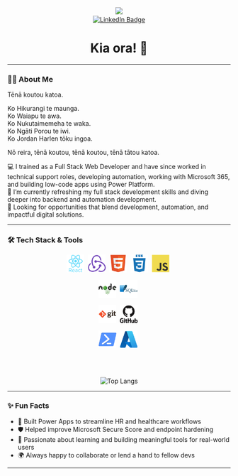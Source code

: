 <div id="header" align="center">
  <img src="https://media.giphy.com/media/M9gbBd9nbDrOTu1Mqx/giphy.gif" width="100"/>
</div>

<div id="badges" align="center">
  <a href="https://www.linkedin.com/in/jordan-harlen/" target="_blank">
    <img src="https://img.shields.io/badge/LinkedIn-blue?style=for-the-badge&logo=linkedin&logoColor=white" alt="LinkedIn Badge"/>
  </a>
</div>

<div align="center">
  <h1>Kia ora! 👋</h1>
</div>

---

### 🧑‍💻 About Me

Tēnā koutou katoa.

Ko Hikurangi te maunga.  
Ko Waiapu te awa.  
Ko Nukutaimemeha te waka.  
Ko Ngāti Porou te iwi.  
Ko Jordan Harlen tōku ingoa.  

Nō reira, tēnā koutou, tēnā koutou, tēnā tātou katoa.

💻 I trained as a Full Stack Web Developer and have since worked in technical support roles, developing automation, working with Microsoft 365, and building low-code apps using Power Platform.  
🌱 I’m currently refreshing my full stack development skills and diving deeper into backend and automation development.  
🚀 Looking for opportunities that blend development, automation, and impactful digital solutions.

---

### 🛠️ Tech Stack & Tools

<div align="center">

<!-- Frontend -->
<img src="https://github.com/devicons/devicon/blob/master/icons/react/react-original-wordmark.svg" title="React" alt="React" width="40" height="40"/>&nbsp;
<img src="https://github.com/devicons/devicon/blob/master/icons/redux/redux-original.svg" title="Redux" alt="Redux" width="40" height="40"/>&nbsp;
<img src="https://github.com/devicons/devicon/blob/master/icons/html5/html5-original.svg" title="HTML5" alt="HTML" width="40" height="40"/>&nbsp;
<img src="https://github.com/devicons/devicon/blob/master/icons/css3/css3-plain-wordmark.svg" title="CSS3" alt="CSS" width="40" height="40"/>&nbsp;
<img src="https://github.com/devicons/devicon/blob/master/icons/javascript/javascript-original.svg" title="JavaScript" alt="JavaScript" width="40" height="40"/>&nbsp;

<!-- Backend & Databases -->
<img src="https://github.com/devicons/devicon/blob/master/icons/nodejs/nodejs-original-wordmark.svg" title="NodeJS" alt="NodeJS" width="40" height="40"/>&nbsp;
<img src="https://github.com/devicons/devicon/blob/master/icons/sqlite/sqlite-original-wordmark.svg" title="SQLite" alt="SQLite" width="40" height="40"/>&nbsp;

<!-- Tools & Version Control -->
<img src="https://github.com/devicons/devicon/blob/master/icons/git/git-original-wordmark.svg" title="Git" alt="Git" width="40" height="40"/>&nbsp;
<img src="https://github.com/devicons/devicon/blob/master/icons/github/github-original-wordmark.svg" title="GitHub" alt="GitHub" width="40" height="40"/>&nbsp;

<!-- Microsoft & Scripting -->
<img src="https://github.com/devicons/devicon/blob/master/icons/powershell/powershell-original.svg" title="PowerShell" alt="PowerShell" width="40" height="40"/>&nbsp;
<img src="https://github.com/devicons/devicon/blob/master/icons/azure/azure-original.svg" title="Azure / Entra ID" alt="Azure" width="40" height="40"/>&nbsp;

<br><br>

![Top Langs](https://github-readme-stats.vercel.app/api/top-langs/?username=jordan-harlen&layout=compact)

</div>

---

### ✨ Fun Facts
- 🔄 Built Power Apps to streamline HR and healthcare workflows  
- 🛡️ Helped improve Microsoft Secure Score and endpoint hardening  
- 🤝 Passionate about learning and building meaningful tools for real-world users  
- 🌍 Always happy to collaborate or lend a hand to fellow devs

---
